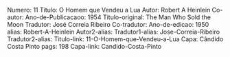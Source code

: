 Numero: 11
Titulo: O Homem que Vendeu a Lua
Autor: Robert A Heinlein
Co-autor: 
Ano-de-Publicacaoo: 1954
Titulo-original: The Man Who Sold the Moon
Tradutor: José Correia Ribeiro
Co-tradutor: 
Ano-de-edicao: 1950
alias: Robert-A-Heinlein
Autor2-alias: 
Tradutor1-alias: Jose-Correia-Ribeiro
Tradutor2-alias: 
Titulo-link: 11-O-Homem-que-Vendeu-a-Lua
Capa: Cândido Costa Pinto
pags: 198
Capa-link: Candido-Costa-Pinto